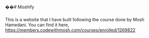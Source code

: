 ��#   M o s h i f y 

###

This is a website that I have built following the course done by Mosh Hamedani. You can find it here, 
 https://members.codewithmosh.com/courses/enrolled/1269822
 

